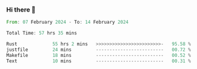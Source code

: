 ### Hi there 👋

<!--START_SECTION:waka-->

```rust
From: 07 February 2024 - To: 14 February 2024

Total Time: 57 hrs 35 mins

Rust             55 hrs 2 mins   >>>>>>>>>>>>>>>>>>>>>>>>-   95.58 %
justfile         24 mins         -------------------------   00.72 %
Makefile         18 mins         -------------------------   00.52 %
Text             10 mins         -------------------------   00.31 %
```

<!--END_SECTION:waka-->

<!--
**crrow/crrow** is a ✨ _special_ ✨ repository because its `README.md` (this file) appears on your GitHub profile.

Here are some ideas to get you started:

- 🔭 I’m currently working on ...
- 🌱 I’m currently learning ...
- 👯 I’m looking to collaborate on ...
- 🤔 I’m looking for help with ...
- 💬 Ask me about ...
- 📫 How to reach me: ...
- 😄 Pronouns: ...
- ⚡ Fun fact: ...
-->

